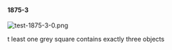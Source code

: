 #### 1875-3
![test-1875-3-0.png](https://github.com/lil-lab/nlvr/raw/master/nlvr/test/images/3/test-1875-3-0.png "test-1875-3-0.png")

t least one grey square contains exactly three objects